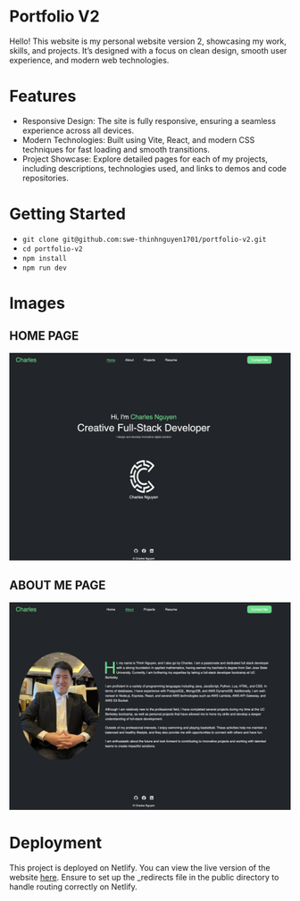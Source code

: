 # Portfolio V2
Hello! This website is my personal website version 2, showcasing my work, skills, and projects. It’s designed with a focus on clean design, smooth user experience, and modern web technologies.
# Features
* Responsive Design: The site is fully responsive, ensuring a seamless experience across all devices.
* Modern Technologies: Built using Vite, React, and modern CSS techniques for fast loading and smooth transitions.
* Project Showcase: Explore detailed pages for each of my projects, including descriptions, technologies used, and links to demos and code repositories.
# Getting Started
* ```git clone git@github.com:swe-thinhnguyen1701/portfolio-v2.git```
* ```cd portfolio-v2```
* ```npm install```
* ```npm run dev```
# Images
## HOME PAGE
![Home page](images/home-page.png)
## ABOUT ME PAGE
![About me page](images/about-me.png)
# Deployment
This project is deployed on Netlify. You can view the live version of the website [here](https://dashing-rugelach-9db06a.netlify.app/). Ensure to set up the _redirects file in the public directory to handle routing correctly on Netlify.